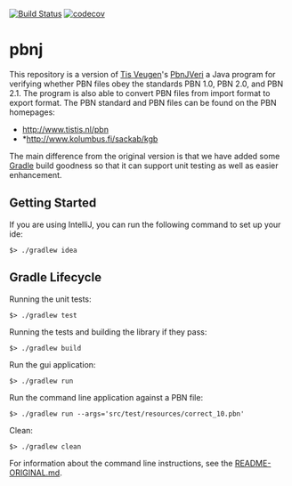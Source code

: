 [![Build Status](https://travis-ci.com/ContractBridge/pbnj.svg?branch=master)](https://travis-ci.com/ContractBridge/pbnj)
[![codecov](https://codecov.io/gh/ContractBridge/pbnj/branch/master/graph/badge.svg)](https://codecov.io/gh/ContractBridge/pbnj)

# pbnj

This repository is a version of [Tis Veugen](http://www.tistis.nl/index.html)'s [PbnJVeri](https://github.com/ContractBridge/PbnJVeri) 
a Java program for verifying whether PBN files obey the standards PBN 1.0, PBN 2.0,
and PBN 2.1. The program is also able to convert PBN files from import format
to export format. The PBN standard and PBN files can be found on the PBN homepages:

* http://www.tistis.nl/pbn
* *http://www.kolumbus.fi/sackab/kgb

The main difference from the original version is that we have added some [Gradle](https://gradle.org/) build goodness so 
that it can support unit testing as well as easier enhancement.

## Getting Started

If you are using IntelliJ, you can run the following command to set up your ide:

```shell script
$> ./gradlew idea
```

## Gradle Lifecycle

Running the unit tests:

```shell script
$> ./gradlew test
```

Running the tests and building the library if they pass:

```shell script
$> ./gradlew build
```

Run the gui application:

```shell script
$> ./gradlew run
```

Run the command line application against a PBN file:

```shell script
$> ./gradlew run --args='src/test/resources/correct_10.pbn'
```

Clean:

```shell script
$> ./gradlew clean
```

For information about the command line instructions, see the [README-ORIGINAL.md](README-ORIGINAL.md).